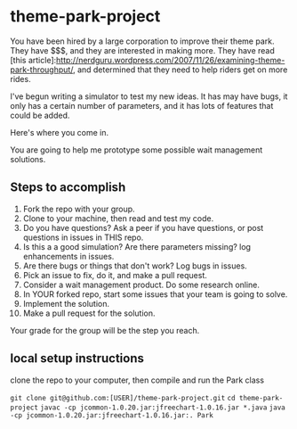 theme-park-project
==================

You have been hired by a large corporation to improve their theme park.  They have $$$, and they are interested in making more.  They have read [this article]:http://nerdguru.wordpress.com/2007/11/26/examining-theme-park-throughput/, and determined that they need to help riders get on more rides.

I've begun writing a simulator to test my new ideas.  It has may have bugs, it only has a certain number of parameters, and it has lots of features that could be added.  

Here's where you come in.

You are going to help me prototype some possible wait management solutions.  

Steps to accomplish
-------------------

1.  Fork the repo with your group.
2.  Clone to your machine, then read and test my code.  
3.  Do you have questions?  Ask a peer if you have questions, or post questions in issues in THIS repo.
4.  Is this a a good simulation?  Are there parameters missing?   log enhancements in issues.
5.  Are there bugs or things that don't work? Log bugs in issues.
6.  Pick an issue to fix, do it, and make a pull request.
7.  Consider a wait management product.  Do some research online.  
8.  In YOUR forked repo, start some issues that your team is going to solve.
9.  Implement the solution.
10.  Make a pull request for the solution.

Your grade for the group will be the step you reach.

local setup instructions
------------------------
clone the repo to your computer, then compile and run the Park class

`git clone git@github.com:[USER]/theme-park-project.git`
`cd theme-park-project`
`javac -cp jcommon-1.0.20.jar:jfreechart-1.0.16.jar *.java`
`java -cp jcommon-1.0.20.jar:jfreechart-1.0.16.jar:. Park`

